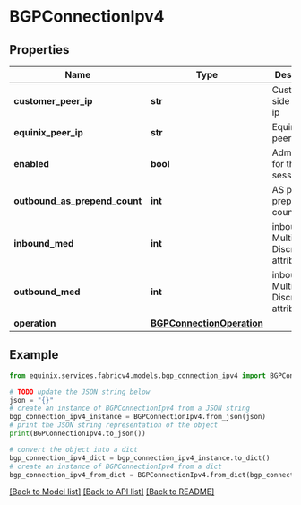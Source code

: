 # BGPConnectionIpv4


## Properties

Name | Type | Description | Notes
------------ | ------------- | ------------- | -------------
**customer_peer_ip** | **str** | Customer side peering ip | 
**equinix_peer_ip** | **str** | Equinix side peering ip | [optional] 
**enabled** | **bool** | Admin status for the BGP session | 
**outbound_as_prepend_count** | **int** | AS path prepend count | [optional] 
**inbound_med** | **int** | inbound Multi Exit Discriminator attribute | [optional] 
**outbound_med** | **int** | inbound Multi Exit Discriminator attribute | [optional] 
**operation** | [**BGPConnectionOperation**](BGPConnectionOperation.md) |  | [optional] 

## Example

```python
from equinix.services.fabricv4.models.bgp_connection_ipv4 import BGPConnectionIpv4

# TODO update the JSON string below
json = "{}"
# create an instance of BGPConnectionIpv4 from a JSON string
bgp_connection_ipv4_instance = BGPConnectionIpv4.from_json(json)
# print the JSON string representation of the object
print(BGPConnectionIpv4.to_json())

# convert the object into a dict
bgp_connection_ipv4_dict = bgp_connection_ipv4_instance.to_dict()
# create an instance of BGPConnectionIpv4 from a dict
bgp_connection_ipv4_from_dict = BGPConnectionIpv4.from_dict(bgp_connection_ipv4_dict)
```
[[Back to Model list]](../README.md#documentation-for-models) [[Back to API list]](../README.md#documentation-for-api-endpoints) [[Back to README]](../README.md)


